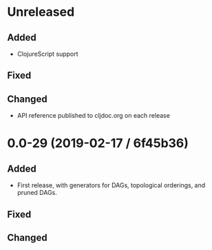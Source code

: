 # Unreleased

## Added

- ClojureScript support

## Fixed

## Changed

- API reference published to cljdoc.org on each release

# 0.0-29 (2019-02-17 / 6f45b36)

## Added

- First release, with generators for DAGs, topological orderings, and pruned
  DAGs. 

## Fixed

## Changed
